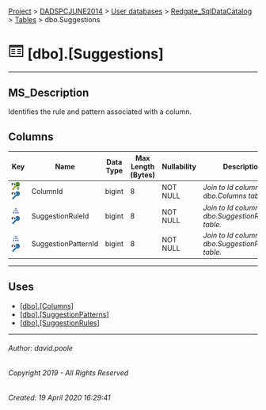 #### 

[Project](../../../../index.md) > [DADSPCJUNE2014](../../../index.md) > [User databases](../../index.md) > [Redgate_SqlDataCatalog](../index.md) > [Tables](Tables.md) > dbo.Suggestions

# ![Tables](../../../../Images/Table32.png) [dbo].[Suggestions]

---

## <a name="#description"></a>MS_Description

Identifies the rule and pattern associated with a column.

## <a name="#columns"></a>Columns

| Key | Name | Data Type | Max Length (Bytes) | Nullability | Description |
|---|---|---|---|---|---|
| [![Cluster Primary Key PK_Suggestions: ColumnId](../../../../Images/pkcluster.png)](#indexes)[![Foreign Keys FK_Suggestions_Columns_ColumnId: [dbo].[Columns].ColumnId](../../../../Images/fk.png)](#foreignkeys) | ColumnId | bigint | 8 | NOT NULL | _Join to Id column in the dbo.Columns table._ |
| [![Indexes IX_Suggestions_SuggestionRuleId](../../../../Images/Index.png)](#indexes)[![Foreign Keys FK_Suggestions_SuggestionRules_SuggestionRuleId: [dbo].[SuggestionRules].SuggestionRuleId](../../../../Images/fk.png)](#foreignkeys) | SuggestionRuleId | bigint | 8 | NOT NULL | _Join to Id column in the dbo.SuggestionRules table._ |
| [![Indexes IX_Suggestions_SuggestionPatternId](../../../../Images/Index.png)](#indexes)[![Foreign Keys FK_Suggestions_SuggestionPatterns_SuggestionPatternId: [dbo].[SuggestionPatterns].SuggestionPatternId](../../../../Images/fk.png)](#foreignkeys) | SuggestionPatternId | bigint | 8 | NOT NULL | _Join to Id column in the dbo.SuggestionPatterns table._ |


---

## <a name="#uses"></a>Uses

* [[dbo].[Columns]](Columns.md)
* [[dbo].[SuggestionPatterns]](SuggestionPatterns.md)
* [[dbo].[SuggestionRules]](SuggestionRules.md)


---

###### Author:  david.poole

###### Copyright 2019 - All Rights Reserved

###### Created: 19 April 2020 16:29:41

